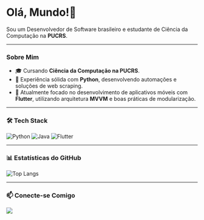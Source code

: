 # Olá, Mundo!👋

<p>
  Sou um Desenvolvedor de Software brasileiro e estudante de Ciência da Computação na <strong>PUCRS</strong>.
</p>

---

### Sobre Mim

<ul>
  <li>🎓 Cursando <strong>Ciência da Computação na PUCRS</strong>.</li>
<li>🐍 Experiência sólida com <strong>Python</strong>, desenvolvendo automações e soluções de web scraping.</li>
<li>📱 Atualmente focado no desenvolvimento de aplicativos móveis com <strong>Flutter</strong>, utilizando arquitetura <strong>MVVM</strong> e boas práticas de modularização.</li>

</ul>

---

### 🛠️ Tech Stack

<p>
  <img src="https://img.shields.io/badge/Python-3776AB?style=for-the-badge&logo=python&logoColor=white" alt="Python">
  <img src="https://img.shields.io/badge/Java-ED8B00?style=for-the-badge&logo=openjdk&logoColor=white" alt="Java">
  <img src="https://img.shields.io/badge/Flutter-02569B?style=for-the-badge&logo=flutter&logoColor=white" alt="Flutter">
</p>

---

### 📊 Estatísticas do GitHub

![Top Langs](https://github-readme-stats.vercel.app/api/top-langs/?username=netozgn&theme=transparent&hide_border=true)

---

### 📫 Conecte-se Comigo

<p>
  <a href="https://www.linkedin.com/in/fernando-cabral-neto-08a795289" target="_blank"><img src="https://img.shields.io/badge/-LinkedIn-%230077B5?style=for-the-badge&logo=linkedin&logoColor=white" target="_blank"></a>
</p>
